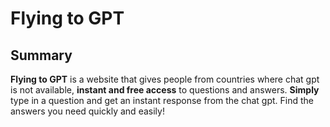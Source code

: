 # Flying to GPT

## Summary

**Flying to GPT** is a website that gives people from countries where chat gpt is not available, **instant and free access** to questions and answers. **Simply** type in a question and get an instant response from the chat gpt. Find the answers you need quickly and easily!

